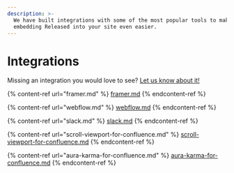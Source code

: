 ```yaml
---
description: >-
  We have built integrations with some of the most popular tools to make
  embedding Released into your site even easier.
---
```


# Integrations

Missing an integration you would love to see? [Let us know about it!](https://released.so/support)&#x20;

{% content-ref url="framer.md" %}
[framer.md](framer.md)
{% endcontent-ref %}

{% content-ref url="webflow.md" %}
[webflow.md](webflow.md)
{% endcontent-ref %}

{% content-ref url="slack.md" %}
[slack.md](slack.md)
{% endcontent-ref %}

{% content-ref url="scroll-viewport-for-confluence.md" %}
[scroll-viewport-for-confluence.md](scroll-viewport-for-confluence.md)
{% endcontent-ref %}

{% content-ref url="aura-karma-for-confluence.md" %}
[aura-karma-for-confluence.md](aura-karma-for-confluence.md)
{% endcontent-ref %}
